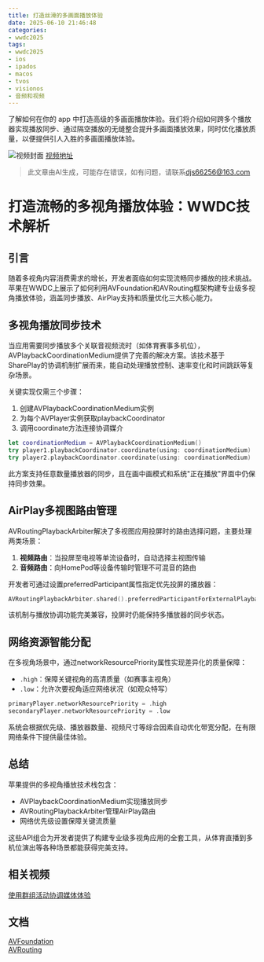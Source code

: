 ```yaml
---
title: 打造丝滑的多画面播放体验
date: 2025-06-10 21:46:48
categories:
- wwdc2025
tags:
- wwdc2025
- ios
- ipados
- macos
- tvos
- visionos
- 音频和视频
---
```

了解如何在你的 app 中打造高级的多画面播放体验。我们将介绍如何跨多个播放器实现播放同步、通过隔空播放的无缝整合提升多画面播放效果，同时优化播放质量，以便提供引人入胜的多画面播放体验。
<!--more-->

![视频封面](https://devimages-cdn.apple.com/wwdc-services/images/3055294D-836B-4513-B7B0-0BC5666246B0/10056/10056_wide_250x141_2x.jpg)
[视频地址](https://developer.apple.com/cn/videos/play/wwdc2025/302/)
> 此文章由AI生成，可能存在错误，如有问题，请联系[djs66256@163.com](djs66256@163.com)

# 打造流畅的多视角播放体验：WWDC技术解析

## 引言

随着多视角内容消费需求的增长，开发者面临如何实现流畅同步播放的技术挑战。苹果在WWDC上展示了如何利用AVFoundation和AVRouting框架构建专业级多视角播放体验，涵盖同步播放、AirPlay支持和质量优化三大核心能力。

## 多视角播放同步技术

当应用需要同步播放多个关联音视频流时（如体育赛事多机位），AVPlaybackCoordinationMedium提供了完善的解决方案。该技术基于SharePlay的协调机制扩展而来，能自动处理播放控制、速率变化和时间跳跃等复杂场景。

关键实现仅需三个步骤：
1. 创建AVPlaybackCoordinationMedium实例
2. 为每个AVPlayer实例获取playbackCoordinator
3. 调用coordinate方法连接协调媒介

```swift
let coordinationMedium = AVPlaybackCoordinationMedium()
try player1.playbackCoordinator.coordinate(using: coordinationMedium)
try player2.playbackCoordinator.coordinate(using: coordinationMedium)
```

此方案支持任意数量播放器的同步，且在画中画模式和系统"正在播放"界面中仍保持同步效果。

## AirPlay多视图路由管理

AVRoutingPlaybackArbiter解决了多视图应用投屏时的路由选择问题，主要处理两类场景：

1. **视频路由**：当投屏至电视等单流设备时，自动选择主视图传输
2. **音频路由**：向HomePod等设备传输时管理不可混音的路由

开发者可通过设置preferredParticipant属性指定优先投屏的播放器：

```swift
AVRoutingPlaybackArbiter.shared().preferredParticipantForExternalPlayback = mainPlayer
```

该机制与播放协调功能完美兼容，投屏时仍能保持多播放器的同步状态。

## 网络资源智能分配

在多视角场景中，通过networkResourcePriority属性实现差异化的质量保障：

- `.high`：保障关键视角的高清质量（如赛事主视角）
- `.low`：允许次要视角适应网络状况（如观众特写）

```swift
primaryPlayer.networkResourcePriority = .high
secondaryPlayer.networkResourcePriority = .low
```

系统会根据优先级、播放器数量、视频尺寸等综合因素自动优化带宽分配，在有限网络条件下提供最佳体验。

## 总结

苹果提供的多视角播放技术栈包含：
- AVPlaybackCoordinationMedium实现播放同步
- AVRoutingPlaybackArbiter管理AirPlay路由
- 网络优先级设置保障关键流质量

这些API组合为开发者提供了构建专业级多视角应用的全套工具，从体育直播到多机位演出等各种场景都能获得完美支持。

## 相关视频

[使用群组活动协调媒体体验](https://developer.apple.com/videos/play/wwdc2021/10225)

## 文档

[AVFoundation](https://developer.apple.com/documentation/AVFoundation)  
[AVRouting](https://developer.apple.com/documentation/AVRouting)
